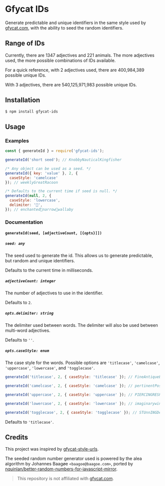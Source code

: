 # Gfycat IDs
Generate predictable and unique identifiers in the same style used by
[gfycat.com](https://gfycat.com), with the ability to seed the random
identifiers.

## Range of IDs

Currently, there are 1347 adjectives and 221 animals. The more adjectives used,
the more possible combinations of IDs available.

For a quick reference, with 2 adjectives used, there are 400,984,389 possible
unique IDs.

With 3 adjectives, there are 540,125,971,983 possible unique IDs.

## Installation

```bash
$ npm install gfycat-ids
```

## Usage

### Examples

```js
const { generateId } = require('gfycat-ids');

generateId('short seed'); // KnobbyNauticalKingfisher

/* Any object can be used as a seed. */
generateId({ key: 'value' }, 2, {
  caseStyle: 'camelcase'
}); // weeklyGreatRacoon

/* Defaults to the current time if seed is null. */
generateId(null, 2, {
  caseStyle: 'lowercase',
  delimiter: '🍓',
}); // enchanted🍓narrow🍓wallaby
```

### Documentation

#### `generateId(seed, [adjectiveCount, [{opts}]])`

##### `seed: any`

The seed used to generate the id. This allows us to generate predictable, but
random and unique identifiers.

Defaults to the current time in milliseconds.

##### `adjectiveCount: integer`

The number of adjectives to use in the identifier.

Defaults to `2`.

##### `opts.delimiter: string`

The delimiter used between words. The delimiter will also be used between
multi-word adjectives.

Defaults to `''`.

##### `opts.caseStyle: enum`

The case style for the words. Possible options are `'titlecase'`, `'camelcase'`, `'uppercase'`, `'lowercase'`, and `'togglecase'`.

```js
generateId('titlecase', 2, { caseStyle: 'titlecase' }); // FineAntiqueElk

generateId('camelcase', 2, { caseStyle: 'camelcase' }); // pertinentPoshGoldfinch

generateId('uppercase', 2, { caseStyle: 'uppercase' }); // PIERCINGRESPONSIBLECAMEL

generateId('lowercase', 2, { caseStyle: 'lowercase' }); // imaginarywingedsalamander

generateId('togglecase', 2, { caseStyle: 'togglecase' }); // STUnnINGDesCrIPtiVePeaFOwL
```

Defaults to `'titlecase'`.

## Credits

This project was inspired by
[gfycat-style-urls](https://github.com/dexo568/gfycat-style-urls).

The seeded random number generator used is powered by the alea algorithm by
Johannes Baagøe `<baagoe@baagoe.com>`, ported by [nquinlan/better-random-numbers-for-javascript-mirror](https://github.com/nquinlan/better-random-numbers-for-javascript-mirror/blob/master/support/js/Alea.js).

> This repository is not affiliated with [gfycat.com](https://gfycat.com).
